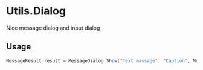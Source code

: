 # Utils.Dialog
Nice message dialog and input dialog

## Usage
```csharp
MessageResult result = MessageDialog.Show("Text massage", "Caption", MessageButtons.OKCancel, MessageIcon.Information);
```
